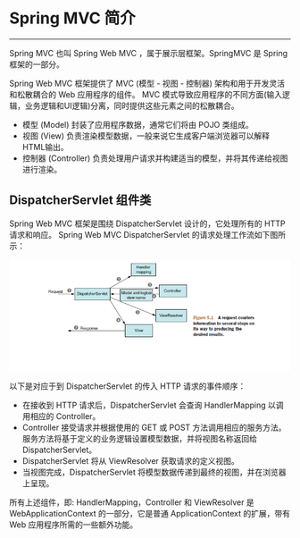 # Spring MVC 简介

---

Spring MVC 也叫 Spring Web MVC ，属于展示层框架。SpringMVC 是 Spring 框架的一部分。

Spring Web MVC 框架提供了 MVC (模型 - 视图 - 控制器) 架构和用于开发灵活和松散耦合的 Web 应用程序的组件。 MVC 模式导致应用程序的不同方面(输入逻辑，业务逻辑和UI逻辑)分离，同时提供这些元素之间的松散耦合。

* 模型 (Model) 封装了应用程序数据，通常它们将由 POJO 类组成。
* 视图 (View) 负责渲染模型数据，一般来说它生成客户端浏览器可以解释HTML输出。
* 控制器 (Controller) 负责处理用户请求并构建适当的模型，并将其传递给视图进行渲染。

## DispatcherServlet 组件类

Spring Web MVC 框架是围绕 DispatcherServlet 设计的，它处理所有的 HTTP 请求和响应。 Spring Web MVC DispatcherServlet 的请求处理工作流如下图所示：

![](/assets/20151003165041682.jpg)

以下是对应于到 DispatcherServlet 的传入 HTTP 请求的事件顺序：

* 在接收到 HTTP 请求后，DispatcherServlet 会查询 HandlerMapping 以调用相应的 Controller。
* Controller 接受请求并根据使用的 GET 或 POST 方法调用相应的服务方法。 服务方法将基于定义的业务逻辑设置模型数据，并将视图名称返回给 DispatcherServlet。
* DispatcherServlet 将从 ViewResolver 获取请求的定义视图。
* 当视图完成，DispatcherServlet 将模型数据传递到最终的视图，并在浏览器上呈现。

所有上述组件，即: HandlerMapping，Controller 和 ViewResolver 是 WebApplicationContext 的一部分，它是普通 ApplicationContext 的扩展，带有 Web 应用程序所需的一些额外功能。